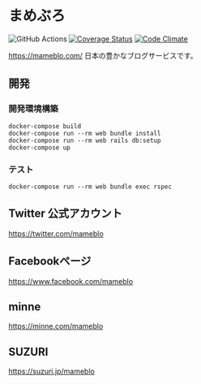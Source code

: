 # まめぶろ
![GitHub Actions](https://github.com/mamebro/mameblo/actions/workflows/ruby.yml/badge.svg)
[![Coverage Status](https://coveralls.io/repos/mamebro/mameblo/badge.svg)](https://coveralls.io/r/mamebro/mameblo)
[![Code Climate](https://codeclimate.com/github/mamebro/mameblo.svg)](https://codeclimate.com/github/mamebro/mameblo)

https://mameblo.com/
日本の豊かなブログサービスです。

## 開発
### 開発環境構築
```
docker-compose build
docker-compose run --rm web bundle install
docker-compose run --rm web rails db:setup
docker-compose up
```

### テスト
```
docker-compose run --rm web bundle exec rspec
```

## Twitter 公式アカウント
https://twitter.com/mameblo

## Facebookページ
https://www.facebook.com/mameblo

## minne
https://minne.com/mameblo

## SUZURI
https://suzuri.jp/mameblo

